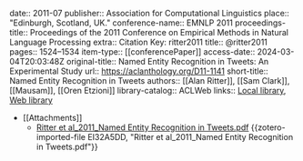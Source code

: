 date:: 2011-07
publisher:: Association for Computational Linguistics
place:: "Edinburgh, Scotland, UK."
conference-name:: EMNLP 2011
proceedings-title:: Proceedings of the 2011 Conference on Empirical Methods in Natural Language Processing
extra:: Citation Key: ritter2011
title:: @ritter2011
pages:: 1524–1534
item-type:: [[conferencePaper]]
access-date:: 2024-03-04T20:03:48Z
original-title:: Named Entity Recognition in Tweets: An Experimental Study
url:: https://aclanthology.org/D11-1141
short-title:: Named Entity Recognition in Tweets
authors:: [[Alan Ritter]], [[Sam Clark]], [[Mausam]], [[Oren Etzioni]]
library-catalog:: ACLWeb
links:: [Local library](zotero://select/groups/2386895/items/W59MQ6HG), [Web library](https://www.zotero.org/groups/2386895/items/W59MQ6HG)

- [[Attachments]]
	- [Ritter et al_2011_Named Entity Recognition in Tweets.pdf](https://aclanthology.org/D11-1141.pdf) {{zotero-imported-file EI32A5DD, "Ritter et al_2011_Named Entity Recognition in Tweets.pdf"}}